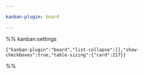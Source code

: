 ```yaml
---

kanban-plugin: board

---
```




%% kanban:settings
```
{"kanban-plugin":"board","list-collapse":[],"show-checkboxes":true,"table-sizing":{"card":217}}
```
%%